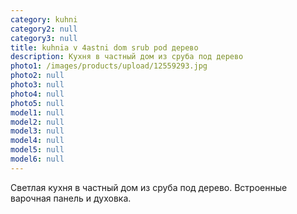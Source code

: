 ```yaml
---
category: kuhni
category2: null
category3: null
title: kuhnia v 4astni dom srub pod дерево
description: Кухня в частный дом из сруба под дерево
photo1: /images/products/upload/12559293.jpg
photo2: null
photo3: null
photo4: null
photo5: null
model1: null
model2: null
model3: null
model4: null
model5: null
model6: null
---
```

Светлая кухня в частный дом из сруба под дерево. Встроенные варочная панель и духовка.
